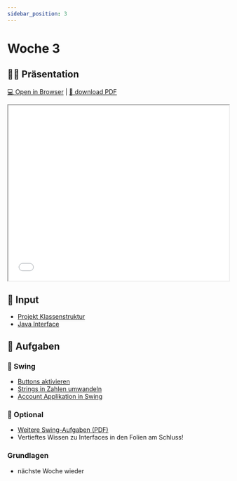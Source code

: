 ```yaml
---
sidebar_position: 3
---
```


# Woche 3

## :teacher: Präsentation

[:computer: Open in Browser](pathname:///slides/woche-3) | [:floppy_disk: download PDF](pathname:///slides/woche-3.pdf)

<iframe src="/bbzbl-modul-404/slides/woche-3" width="100%" height="400px"></iframe>

## :brain: Input

- [Projekt Klassenstruktur](../uml/#abhängigkeiten)
- [Java Interface](../konzepte/actionlistener.md) 

## :pencil: Aufgaben

<div class="grid"><div>

### :nail_care: Swing

- [Buttons aktivieren](../aufgaben-swing/buttons-aktivieren.md)
- [Strings in Zahlen umwandeln](../aufgaben-swing/strings-nach-int-umwandeln.md)
- [Account Applikation in Swing](../aufgaben-swing/account-application.md)

### :superhero: Optional

- [Weitere Swing-Aufgaben (PDF)](https://drive.google.com/file/d/1205D0XsyQvoArLIax3nemDP6xg7FHgag/view)
- Vertieftes Wissen zu Interfaces in den Folien am Schluss!

</div><div>

### Grundlagen

- nächste Woche wieder

</div></div>




